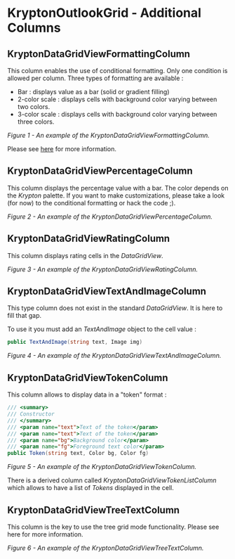 # KryptonOutlookGrid - Additional Columns

## KryptonDataGridViewFormattingColumn
This column enables the use of conditional formatting. Only one condition is allowed per column. Three types of formatting are available :

* Bar : displays value as a bar (solid or gradient filling)
* 2-color scale : displays cells with background color varying between two colors.
* 3-color scale : displays cells with background color varying between three colors.

*Figure 1 - An example of the KryptonDataGridViewFormattingColumn.*

Please see [here](SetUpConditionalFormatting.md) for more information.

## KryptonDataGridViewPercentageColumn

This column displays the percentage value with a bar. The color depends on the *Krypton* palette. If you want to make customizations, please take a look (for now) to the conditional formatting or hack the code ;).

*Figure 2 - An example of the KryptonDataGridViewPercentageColumn.*

## KryptonDataGridViewRatingColumn
This column displays rating cells in the *DataGridView*.

*Figure 3 - An example of the KryptonDataGridViewRatingColumn.*

## KryptonDataGridViewTextAndImageColumn
This type column does not exist in the standard *DataGridView*. It is here to fill that gap.

To use it you must add an *TextAndImage* object to the cell value :

```cs
public TextAndImage(string text, Image img)
```

*Figure 4 - An example of the KryptonDataGridViewTextAndImageColumn.*

## KryptonDataGridViewTokenColumn

This column allows to display data in a "token" format :

```cs
/// <summary>
/// Constructor
/// </summary>
/// <param name="text">Text of the token</param>
/// <param name="text">Text of the token</param>
/// <param name="bg">Background color</param>
/// <param name="fg">Foreground text color</param>
public Token(string text, Color bg, Color fg)
```

*Figure 5 - An example of the KryptonDataGridViewTokenColumn.*

There is a derived column called *KryptonDataGridViewTokenListColumn* which allows to have a list of *Tokens* displayed in the cell.

## KryptonDataGridViewTreeTextColumn

This column is the key to use the tree grid mode functionality. Please see here for more information.

*Figure 6 - An example of the KryptonDataGridViewTreeTextColumn.*